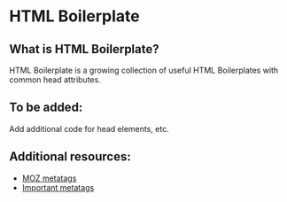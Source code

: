 # HTML Boilerplate

## What is HTML Boilerplate?
HTML Boilerplate is a growing collection of useful HTML Boilerplates with common head attributes.

## To be added:
Add additional code for head elements, etc.

## Additional resources:
* [MOZ metatags](https://moz.com/blog/seo-meta-tags)
* [Important metatags](https://www.ionos.com/digitalguide/websites/web-development/the-most-important-meta-tags-and-their-functions/)
